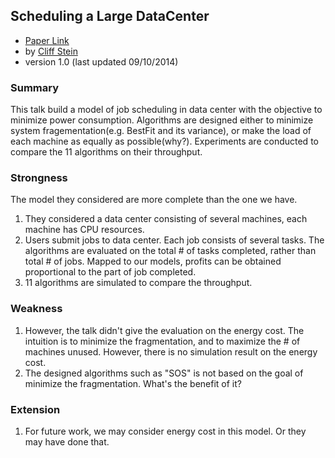 Scheduling a Large DataCenter
----

- [Paper Link](http://www.nii.ac.jp/shonan/seminar011/files/2012/02/stein.pdf)
- by [Cliff Stein](http://www.columbia.edu/~cs2035/)
- version 1.0 (last updated 09/10/2014)

### Summary
This talk build a model of job scheduling in data center with the objective to minimize power consumption. Algorithms are designed either to minimize system fragementation(e.g. BestFit and its variance), or make the load of each machine as equally as possible(why?). Experiments are conducted to compare the 11 algorithms on their throughput.  

### Strongness
The model they considered are more complete than the one we have.

1. They considered a data center consisting of several machines, each machine has CPU resources.
2. Users submit jobs to data center. Each job consists of several tasks. The algorithms  are evaluated on the total # of tasks completed, rather than total # of jobs. Mapped to our models, profits can be obtained proportional to the part of job completed.
3. 11 algorithms are simulated to compare the throughput.

### Weakness
1. However, the talk didn't give the evaluation on the energy cost. The intuition is to minimize the fragmentation, and to maximize the # of machines unused.  However, 
there is no simulation result on the energy cost. 
2. The designed algorithms such as "SOS" is not based on the goal of minimize the fragmentation. What's the benefit of it?

### Extension
1. For future work, we may consider energy cost in this model. Or they may have done that.
